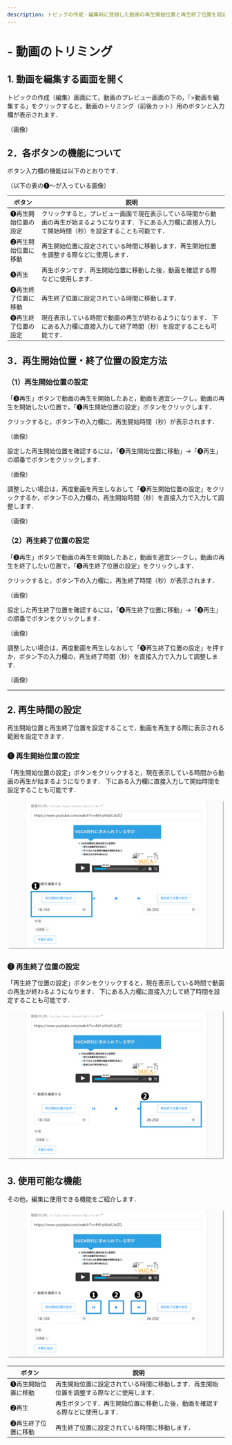 ```yaml
---
description: トピックの作成・編集時に登録した動画の再生開始位置と再生終了位置を設定することで，動画のトリミング（前後カット）が可能です．
---
```


# - 動画のトリミング

## 1. 動画を編集する画面を開く

トピックの作成（編集）画面にて，動画のプレビュー画面の下の，「>動画を編集する」をクリックすると，動画のトリミング（前後カット）用のボタンと入力欄が表示されます．

（画像）

## 2．各ボタンの機能について

ボタン入力欄の機能は以下のとおりです．

（以下の表の❶～が入っている画像）

| ボタン        | 説明                                                                              |
| ---------- | ------------------------------------------------------------------------------- |
| ❶再生開始位置の設定 | クリックすると，プレビュー画面で現在表示している時間から動画の再生が始まるようになります．下にある入力欄に直接入力して開始時間（秒）を設定することも可能です． |
| ❷再生開始位置に移動 | 再生開始位置に設定されている時間に移動します．再生開始位置を調整する際などに使用します．                                    |
| ❸再生        | 再生ボタンです．再生開始位置に移動した後，動画を確認する際などに使用します．                                          |
| ❹再生終了位置に移動 | 再生終了位置に設定されている時間に移動します．                                                         |
| ❺再生終了位置の設定 | 現在表示している時間で動画の再生が終わるようになります． 下にある入力欄に直接入力して終了時間（秒）を設定することも可能です．                 |

## 3．再生開始位置・終了位置の設定方法

### （1）再生開始位置の設定

「❸再生」ボタンで動画の再生を開始したあと，動画を適宜シークし，動画の再生を開始したい位置で，「❶再生開始位置の設定」ボタンをクリックします．

クリックすると，ボタン下の入力欄に，再生開始時間（秒）が表示されます．

（画像）

設定した再生開始位置を確認するには，「❷再生開始位置に移動」→「❸再生」の順番でボタンをクリックします．

（画像）

調整したい場合は，再度動画を再生しなおして「❶再生開始位置の設定」をクリックするか，ボタン下の入力欄の，再生開始時間（秒）を直接入力で入力して調整します．

（画像）

### （2）再生終了位置の設定

「❸再生」ボタンで動画の再生を開始したあと，動画を適宜シークし，動画の再生を終了したい位置で，「❺再生終了位置の設定」をクリックします．

クリックすると，ボタン下の入力欄に，再生終了時間（秒）が表示されます．

（画像）

設定した再生終了位置を確認するには，「❹再生終了位置に移動」→「❸再生」の順番でボタンをクリックします．

（画像）

調整したい場合は，再度動画を再生しなおして「❺再生終了位置の設定」を押すか，ボタン下の入力欄の，再生終了時間（秒）を直接入力で入力して調整します．

（画像）

***

## 2. 再生時間の設定

再生開始位置と再生終了位置を設定することで，動画を再生する際に表示される範囲を設定できます．

### ❶ 再生開始位置の設定

「再生開始位置の設定」ボタンをクリックすると，現在表示している時間から動画の再生が始まるようになります． 下にある入力欄に直接入力して開始時間を設定することも可能です．

![](<../.gitbook/assets/image (445).png>)

### ❷ 再生終了位置の設定

「再生終了位置の設定」ボタンをクリックすると，現在表示している時間で動画の再生が終わるようになります． 下にある入力欄に直接入力して終了時間を設定することも可能です．

![](<../.gitbook/assets/image (446).png>)

## 3. 使用可能な機能

その他，編集に使用できる機能をご紹介します．

![](<../.gitbook/assets/image (447).png>)

| ボタン        | 説明                                           |
| ---------- | -------------------------------------------- |
| ❶再生開始位置に移動 | 再生開始位置に設定されている時間に移動します．再生開始位置を調整する際などに使用します． |
| ❷再生        | 再生ボタンです．再生開始位置に移動した後，動画を確認する際などに使用します．       |
| ❸再生終了位置に移動 | 再生終了位置に設定されている時間に移動します．                      |
